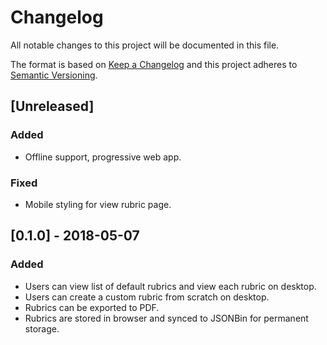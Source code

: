 # Changelog
All notable changes to this project will be documented in this file.

The format is based on [Keep a Changelog](http://keepachangelog.com/en/1.0.0/)
and this project adheres to [Semantic Versioning](http://semver.org/spec/v2.0.0.html).

## [Unreleased]

### Added
- Offline support, progressive web app.

### Fixed
- Mobile styling for view rubric page.

## [0.1.0] - 2018-05-07

### Added
- Users can view list of default rubrics and view each rubric on desktop.
- Users can create a custom rubric from scratch on desktop.
- Rubrics can be exported to PDF.
- Rubrics are stored in browser and synced to JSONBin for permanent storage.
